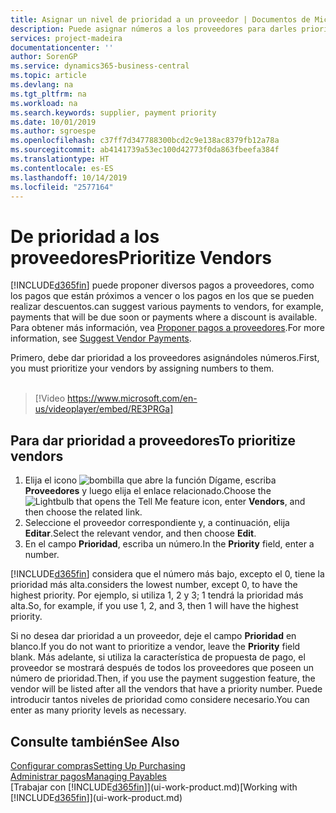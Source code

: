 ```yaml
---
title: Asignar un nivel de prioridad a un proveedor | Documentos de Microsoft
description: Puede asignar números a los proveedores para darles prioridad y facilitar las sugerencias de pago en Business Central.
services: project-madeira
documentationcenter: ''
author: SorenGP
ms.service: dynamics365-business-central
ms.topic: article
ms.devlang: na
ms.tgt_pltfrm: na
ms.workload: na
ms.search.keywords: supplier, payment priority
ms.date: 10/01/2019
ms.author: sgroespe
ms.openlocfilehash: c37ff7d347788300bcd2c9e138ac8379fb12a78a
ms.sourcegitcommit: ab4141739a53ec100d42773f0da863fbeefa384f
ms.translationtype: HT
ms.contentlocale: es-ES
ms.lasthandoff: 10/14/2019
ms.locfileid: "2577164"
---
```

# <a name="prioritize-vendors"></a><span data-ttu-id="d5c8a-103">De prioridad a los proveedores</span><span class="sxs-lookup"><span data-stu-id="d5c8a-103">Prioritize Vendors</span></span>
[!INCLUDE[d365fin](includes/d365fin_md.md)] <span data-ttu-id="d5c8a-104">puede proponer diversos pagos a proveedores, como los pagos que están próximos a vencer o los pagos en los que se pueden realizar descuentos.</span><span class="sxs-lookup"><span data-stu-id="d5c8a-104">can suggest various payments to vendors, for example, payments that will be due soon or payments where a discount is available.</span></span> <span data-ttu-id="d5c8a-105">Para obtener más información, vea [Proponer pagos a proveedores](payables-how-suggest-vendor-payments.md).</span><span class="sxs-lookup"><span data-stu-id="d5c8a-105">For more information, see [Suggest Vendor Payments](payables-how-suggest-vendor-payments.md).</span></span>

<span data-ttu-id="d5c8a-106">Primero, debe dar prioridad a los proveedores asignándoles números.</span><span class="sxs-lookup"><span data-stu-id="d5c8a-106">First, you must prioritize your vendors by assigning numbers to them.</span></span>
<br><br>
> [!Video https://www.microsoft.com/en-us/videoplayer/embed/RE3PRGa]

## <a name="to-prioritize-vendors"></a><span data-ttu-id="d5c8a-107">Para dar prioridad a proveedores</span><span class="sxs-lookup"><span data-stu-id="d5c8a-107">To prioritize vendors</span></span>
1. <span data-ttu-id="d5c8a-108">Elija el icono ![bombilla que abre la función Dígame](media/ui-search/search_small.png "Dígame que desea hacer"), escriba **Proveedores** y luego elija el enlace relacionado.</span><span class="sxs-lookup"><span data-stu-id="d5c8a-108">Choose the ![Lightbulb that opens the Tell Me feature](media/ui-search/search_small.png "Tell me what you want to do") icon, enter **Vendors**, and then choose the related link.</span></span>
2. <span data-ttu-id="d5c8a-109">Seleccione el proveedor correspondiente y, a continuación, elija **Editar**.</span><span class="sxs-lookup"><span data-stu-id="d5c8a-109">Select the relevant vendor, and then choose **Edit**.</span></span>
3. <span data-ttu-id="d5c8a-110">En el campo **Prioridad**, escriba un número.</span><span class="sxs-lookup"><span data-stu-id="d5c8a-110">In the **Priority** field, enter a number.</span></span>

[!INCLUDE[d365fin](includes/d365fin_md.md)] <span data-ttu-id="d5c8a-111">considera que el número más bajo, excepto el 0, tiene la prioridad más alta.</span><span class="sxs-lookup"><span data-stu-id="d5c8a-111">considers the lowest number, except 0, to have the highest priority.</span></span> <span data-ttu-id="d5c8a-112">Por ejemplo, si utiliza 1, 2 y 3; 1 tendrá la prioridad más alta.</span><span class="sxs-lookup"><span data-stu-id="d5c8a-112">So, for example, if you use 1, 2, and 3, then 1 will have the highest priority.</span></span>

<span data-ttu-id="d5c8a-113">Si no desea dar prioridad a un proveedor, deje el campo **Prioridad** en blanco.</span><span class="sxs-lookup"><span data-stu-id="d5c8a-113">If you do not want to prioritize a vendor, leave the **Priority** field blank.</span></span> <span data-ttu-id="d5c8a-114">Más adelante, si utiliza la característica de propuesta de pago, el proveedor se mostrará después de todos los proveedores que poseen un número de prioridad.</span><span class="sxs-lookup"><span data-stu-id="d5c8a-114">Then, if you use the payment suggestion feature, the vendor will be listed after all the vendors that have a priority number.</span></span> <span data-ttu-id="d5c8a-115">Puede introducir tantos niveles de prioridad como considere necesario.</span><span class="sxs-lookup"><span data-stu-id="d5c8a-115">You can enter as many priority levels as necessary.</span></span>

## <a name="see-also"></a><span data-ttu-id="d5c8a-116">Consulte también</span><span class="sxs-lookup"><span data-stu-id="d5c8a-116">See Also</span></span>
[<span data-ttu-id="d5c8a-117">Configurar compras</span><span class="sxs-lookup"><span data-stu-id="d5c8a-117">Setting Up Purchasing</span></span>](purchasing-setup-purchasing.md)  
[<span data-ttu-id="d5c8a-118">Administrar pagos</span><span class="sxs-lookup"><span data-stu-id="d5c8a-118">Managing Payables</span></span>](payables-manage-payables.md)  
<span data-ttu-id="d5c8a-119">[Trabajar con [!INCLUDE[d365fin](includes/d365fin_md.md)]](ui-work-product.md)</span><span class="sxs-lookup"><span data-stu-id="d5c8a-119">[Working with [!INCLUDE[d365fin](includes/d365fin_md.md)]](ui-work-product.md)</span></span>

